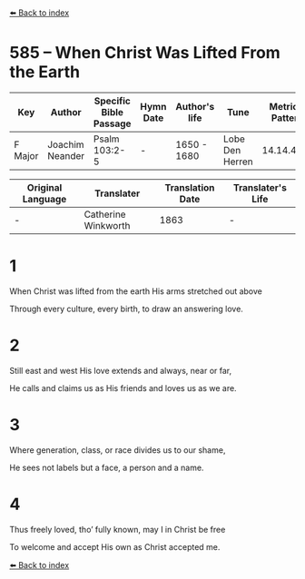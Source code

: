 [⬅️ Back to index](../README.md)

# 585 – When Christ Was Lifted From the Earth

Key | Author   | Specific Bible Passage     |Hymn Date |Author's life |Tune |Metrical Pattern   |Composer/Source                                                                                        
-- | --------- | ---------------------------|----------|--------------|-----|-------------------|-------------   
F Major  | Joachim Neander      | Psalm 103:2-5 | -  | 1650 - 1680 | Lobe Den Herren | 14.14.4.7.8 | Chorale Book for England, 1863 

Original Language | Translater | Translation Date   | Translater's Life     
----------------- | --------- | --------------------|-------------   
\-  | Catherine Winkworth      | 1863 | -  | 1827 - 1878 



# 1

When Christ was lifted from the earth His arms stretched out above

Through every culture, every birth, to draw an answering love.



# 2

Still east and west His love extends and always, near or far,

He calls and claims us as His friends and loves us as we are.



# 3

Where generation, class, or race divides us to our shame,

He sees not labels but a face, a person and a name.



# 4

Thus freely loved, tho’ fully known, may I in Christ be free

To welcome and accept His own as Christ accepted me.

[⬅️ Back to index](../README.md)
